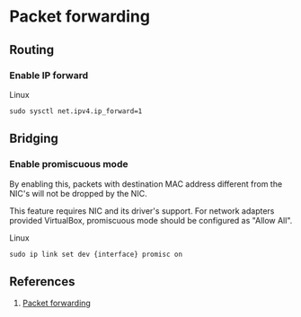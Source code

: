 # Packet forwarding

## Routing

### Enable IP forward

Linux

```
sudo sysctl net.ipv4.ip_forward=1
```

## Bridging

### Enable promiscuous mode

By enabling this, packets with destination MAC address different from the NIC's will not be dropped by the NIC.

This feature requires NIC and its driver's support. For network adapters provided VirtualBox, promiscuous mode should be configured as "Allow All".

Linux

```
sudo ip link set dev {interface} promisc on
```

## References

1. [Packet forwarding](https://en.wikipedia.org/wiki/Packet_forwarding)

